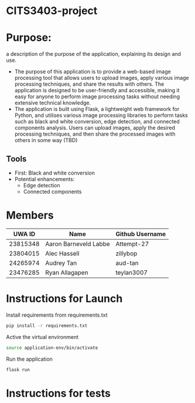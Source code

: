# CITS3403-project

# Purpose:
a description of the purpose of the application, explaining its design and use.
- The purpose of this application is to provide a web-based image processing tool that allows users to upload images, apply various image processing techniques, and share the results with others. The application is designed to be user-friendly and accessible, making it easy for anyone to perform image processing tasks without needing extensive technical knowledge.
- The application is built using Flask, a lightweight web framework for Python, and utilises various image processing libraries to perform tasks such as black and white conversion, edge detection, and connected components analysis. Users can upload images, apply the desired processing techniques, and then share the processed images with others in some way (TBD)

## Tools
- First: Black and white conversion
- Potential enhancements:
    - Edge detection
    - Connected components



# Members
|UWA ID |  Name | Github Username  |
|-------|-------|------------------|
|23815348| Aaron Barneveld Labbe| Attempt-27 |
|23804015| Alec Hassell | zillybop         |
|24265974| Audrey Tan | aud-tan |
|23476285| Ryan Allagapen | teylan3007 |

# Instructions for Launch
Install requirements from requirements.txt
```bash
pip install -r requirements.txt
```
Active the virtual environment
```bash
source application-env/bin/activate
```

Run the application
```bash
flask run
```

# Instructions for tests


